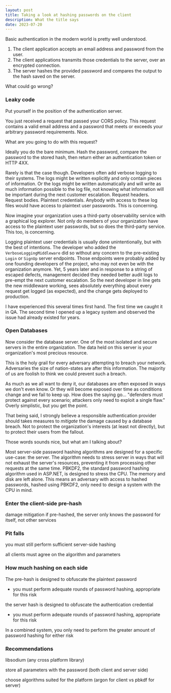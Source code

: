 ```yaml
---
layout: post
title: Taking a look at hashing passwords on the client
description: What the title says
date: 2023-07-20
---
```


Basic authentication in the modern world is pretty well understood.

1. The client application accepts an email address and password from the user.
2. The client applications transmits those credentials to the server, over an encrypted connection.
3. The server hashes the provided password and compares the output to the hash saved on the server.

What could go wrong?

### Leaky code

Put yourself in the position of the authentication server.

You just received a request that passed your CORS policy.
This request contains a valid email address and a password that meets or exceeds your arbitrary password requirements.
Nice.

What are you going to do with this request?

Ideally you do the bare minimum. Hash the password, compare the password to the stored hash, then return either an authentication token or HTTP 4XX.

Rarely is that the case though. Developers often add verbose logging to their systems. The logs might be written explicitly and only contain pieces of information. Or the logs might be written automatically and will write as much information possible to the log file, not knowing what information will be important during the next customer escalation. Request headers. Request bodies. Plaintext credentials. Anybody with access to these log files would have access to plaintext user passwords. This is concerning.

Now imagine your organization uses a third-party observability service with a graphical log explorer. Not only do members of your organization have access to the plaintext user passwords, but so does the third-party service. This too, is concerning.

Logging plaintext user credentials is usually done unintentionally, but with the best of intentions. The developer who added the `VerboseLoggingMiddleware` did so without any concern to the pre-existing `Login` or `SignUp` server endpoints. Those endpoints were probably added by one founding developers of the project, who may not even be with the organization anymore. Yet, 5 years later and in response to a string of escaped defects, management decided they needed better audit logs to pre-empt the next customer escalation. So the next developer in line gets the new middleware working, sees absolutely everything about every request get logged (as expected), and the change gets deployed to production.

I have experienced this several times first hand.  The first time we caught it in QA.  The second time I opened up a legacy system and observed the issue had already existed for years.

### Open Databases

Now consider the database server. One of the most isolated and secure servers in the entire organization. The data held on this server is your organization's most precious resource.

This is the holy grail for every adversary attempting to breach your network. Adversaries the size of nation-states are after this information. The majority of us are foolish to think we could prevent such a breach.

As much as we all want to deny it, our databases are often exposed in ways we don't even know. Or they will become exposed over time as conditions change and we fail to keep up. How does the saying go... "defenders must protect against every scenario; attackers only need to exploit a single flaw." Overly simplistic, but you get the point.

That being said, I strongly believe a responsible authentication provider should takes measures to *mitigate* the damage caused by a database breach. Not to protect the organization's interests (at least not directly), but to protect their users from the fallout.

Those words sounds nice, but what am I talking about?

Most server-side password hashing algorithms are designed for a specific use-case: the server. The algorithm needs to stress server in ways that will not exhaust the server's resources, preventing it from processing other requests at the same time. PBKDF2, the standard password hashing algorithm used in ASP.NET, is designed to stress the CPU. The memory and disk are left alone. This means an adversary with access to hashed passwords, hashed using PBKDF2, only need to design a system with the CPU in mind.

### Enter the client-side pre-hash



damage mitigation
if pre-hashed, the server only knows the password for itself, not other services

### Pit falls

you must still perform sufficient server-side hashing

all clients must agree on the algorithm and parameters

### How much hashing on each side

The pre-hash is designed to obfuscate the plaintext password
- you must perform adequate rounds of password hashing, appropriate for this risk

the server hash is designed to obfuscate the authentication credential
 - you must perform adequate rounds of password hashing, appropriate for this risk

 In a combined system, you only need to perform the greater amount of password hashing for either risk

 ### Recommendations

 libsodium (any cross platform library)

 store all parameters with the password (both client and server side)

 choose algorithms suited for the platform (argon for client vs pbkdf for server)

